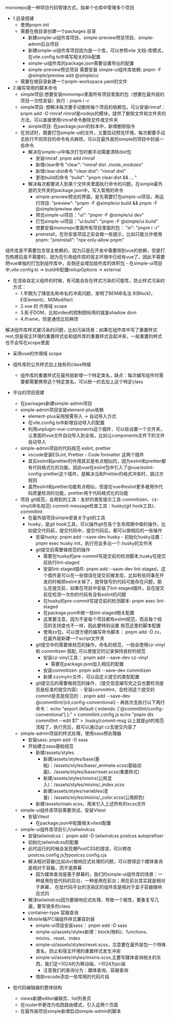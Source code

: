 monorepo是一种项目代码管理方式，指单个仓库中管理多个项目

- 1.目录搭建
  - 使用pnpm init
  - 需要在根目录创建一个packages 目录
    - 新建simple-ui组件库项目、simple-preview预览项目、simple-admin后台项目
    - 新建simple-ui组件库项目因为是一个库，可以参照vite 文档-库模式，在vite.config.ts中填写相关的lib配置
    - simple-ui组件库的package.json需要设置导出的配置
    - simple-preview预览项目 需要安装 simple-ui组件库依赖: pnpm -F @simple/preview add @simple/ui
  - 需要在根目录新建一个pnpm-workspace.yaml的文件
- 2.编写常用的脚本命令
  - simple项目:想要安装monorepo里面所有项目里面的包（想要在最外层的项目一次性安装）执行：pnpm i -r
  - simple项目: 想解决每次要手动删除每个项目的依赖包，可以安装rimraf： pnpm add -D rimraf
    rimraf是nodejs的模块，提供了删除文件和文件夹的方法，可以直接使用rimraf命令删除文件或文件夹
    - simple项目: 在package.json的标本中，新增删除指令
  - 在测试时，既要打包simple-ui的文件，又要启动预览环境，每次都要手动去执行不同项目的命令有点麻烦，可以在最外层的simple的项目中封装一些命令
    - 解决在simple-ui中每次打包时都手动需要清除dist包
      - 安装rimraf: pnpm add rimraf
      - 新增clear命令 "clear": "rimraf dist ./node_modules"
      - 新增clear:dist命令 "clear:dist": "rimraf dist"
      - 更改build的命令 "build": "pnpm clear:dist && ... "
    - 解决每次都要进入到某个文件夹里面执行命令的问题，在simple最外层的文件夹的package.json中，写入常用的命令
      - simple-preview预览的界面，是先需要打包simple-ui项目，再运行项目: "preview": "pnpm -F @simple/ui build && pnpm -F @simple/preview dev"
      - 预览simple-ui项目："ui": "pnpm -F @simple/ui dev"
      - 打包simple-ui项目："ui:build": "pnpm -F @simple/ui build"
      - 想要安装monorepo里面所有项目里面的包： "in": "pnpm i -r"
      - preinstall，在你安装项目之前会做一些提示，比如只能允许使用pnpm: "preinstall": "npx only-allow pnpm"

组件库是不需要包含宿主依赖的，因为只是在开发中需要用到vue的依赖，但是打包构建后是不需要的，因为在引用组件库的宿主环境中已经有vue了，因此不需要把vue单独的打包到组件库中，反倒还会增加组件库的体积包 - 在simple-ui项目中,vite.config.ts -> build中配置rollupOptions -> external

- 在渲染自定义组件的时候，有可能会存在样式污染的可能性，防止样式污染的方式：
  - 1.早期为了降低名称命名的冲突问题，发明了BEM命名法 B(Block)，E(Element)、M(Modifier)
  - 2.vue 的 作用域 scope
  - 3.影子DOM，比如video的控制图标用的就是shadow dom
  - 4.iframe，但是通信比较麻烦

解决组件库样式被污染的问题，比如污染场景：如果在组件库中写了重置样式rest,但是宿主环境的重置样式会和组件库的重置样式会起冲突，一般重置的样式也不会写在scope里面

- 采用vue的作用域 scope
- 组件库的公共样式加上独有的class特缀

  - 组件库的重置样式在最外层新增一个特定类名，缺点：每次编写组件时需要都需要携带这个特定类名，可以统一的去加上这个特定class

- 平台的项目搭建

  - 在packages新建simple-admin项目
  - simple-admin项目安装element-plus依赖
    - element-plus采用按需导入 -> 自动导入方式
    - 在vite.config.ts中新增自动导入的配置
    - 利用unplugin-vue-components这个插件，可以给设置一个文件夹，让里面的vue文件自动导入到全局，比如让components文件下的文件自动导入
  - simple-admin项目的代码规范 eslint, prettier
    - vscode安装ESLint, Prettier - Code formatter 这两个插件
    - 其实eslint和prettier的作用其实是有点相似的，因为eslint和prettier都有代码格式化的功能，因此vue在eslint包中引入了@vue/eslint-config-prettier这个插件，是解决当和Prettier的格式冲突时，跳过次规则
    - 虽然eslint和prettier功能有点相似，但是在vue中eslint更多被用作代码质量检测的功能，prettier用于代码格式化的功能
  - 项目 git规范，会用到的工具：友好的类型提示工具-commitizen、cz-vinyl(命名规范) commit-message检查工具：husky(git hook工具)、commitlint
    - 在最外层项目simple安装关于git的工具
    - husky，是git hook工具，可以操作git在各个生命周期中做的操作，比如提交代码前，提交代码中，提交代码后，都可以做相应的一些操作
      - 安装husky: pnpm add --save-dev husky - 初始化husky设置： pnpm exec husky init，执行完会多出一个.husky的文件夹
      - git提交前需要做规范的操作
        - 需要在husky的pre-commit写提交前的检测脚本,husky在提交前执行lint-staged
        - 安装lint-staged插件: pnpm add --save-dev lint-staged，这个插件是可以在一些错误在提交前被发现，比如有些同事在开发的时候把eslint关掉了，就导致写的代码可能存在问题，那么在提交前，如果在项目中安装了lint-staged插件，会在提交前在检测一次你的代码有没有eslint的问题
        - 在husky的pre-commit写提交前的检测脚本: pnpm exec lint-staged
        - 在package.json中做一些lint-staged相关配置
        - 这里要注意，因为不是每个项目都有eslint规范，而且每个规范的支持度也不一样，因此要特别设置 规范这里的脚本配置
        - 使用zx包，可以很方便的编写命令脚本： pnpm add -D zx，在最外层新建一个script文件夹
      - git提交中的需要做规范的操作，命名的规范，一般会使用cz-vinyl 和 commitizen 搭配, 可以使提交的记录保持良好的规范
        - 安装cz-vinyl工具： pnpm add --save-dev cz-vinyl
          - 需要在package.json加入相应的配置
        - 安装commitizen: pnpm add --save-dev commitizen
        - 新建.czvinylrc文件，可以自定义提交的类型配置
      - git提交后的需要做规范的操作，（提交信息编写完之后也要检测是否是标准的提交内容）- 安装commitlint，会检测这个提交的commit是否是规范的： pnpm add --save-dev @commitlint/{cli,config-conventional} - 再依次去执行以下两行命令：
        echo "export default { extends: ['@commitlint/config-conventional'] };" > commitlint.config.js
        echo "pnpm dlx commitlint --edit \$1" > .husky/commit-msg
        以上就是git的规范流程了，执行完后，就可以通过git cz去提交内容了
  - simple-admin项目的样式处理，使用sass预处理器
    - 安装sass: pnpm add -D sass
    - 开始建立sass基础规范
      - 新建/assets/styles
        - 新建/assets/styles/base(基础)：/assets/styles/base/\_animate.scss(基础动画)、/assets/styles/base/reset.scss(重置样式)
        - 新建/assets/styles/mixins(公用混入)：/assets/styles/mixins/\_index.scss
        - 新建/assets/styles/variables(变量)：/assets/styles/mixins/\_color.scss(公用颜色)
      - 新建/assets/main.scss，用来引入上述所有的scss文件
  - simple-ui组件库项目需要测试，安装Vitest
    - 安装Vitest
      - 在package.json中配置相关vitest配置
  - simple-ui组件库项目引入tailwindcss
    - 安装tailwindcss： pnpm add -D tailwindcss postcss autoprefixer
    - 初始化tailwindcss的配置
    - 此时运行的时候会发现爆PostCSS的错误，可以修改postcss.config.js为postcss.config.cjs
    - 解决相对容器(比如div)做响应式处理的问题，可以使得这个媒体查询是相对于容器，而不是屏幕
      - 因为媒体查询是基于屏幕的，我们的simple-ui组件库的场景：一种是用在低代码的后台，一种是用在前台；用在前台其实就是相对于屏幕，
        在低代码平台的渲染区的组件库是相对于盒子容器做响应式的
    - 解决tailwindcss因为要做响应式处理，导致一个属性，要重复写几遍，要写很多的class
    - container-type 容器查询
    - Mobile端/PC端组件样式兼容封装
      - simple-ui项目安装sass： pnpm add -D sass
      - simple-ui/assets/styles新增：block(物料)、functions、mixins、reset、index
      - simple-ui/assets/styles/reset.scss，注意要在最外层包一个特殊类名，防止和宿主环境的重置样式发生冲突
      - simple-ui/assets/styles/mixins.scss,主要写媒体查询相关的东西，我们定<1024的为移动端，>1024为pc端
        - 注意我们的查询分为：媒体查询，容器查询
      - 借助vscode添加一些常用的代码片段

- 低代码编辑器的整体结构
  - views新建editor编辑页、list列表页
  - 在router中更改为哈西路由模式，引入这两个页面
  - 在最外层项目simple新增启动simple-admin的脚本
